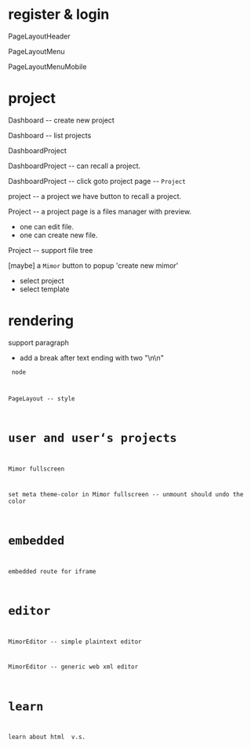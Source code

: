 # register & login

PageLayoutHeader

PageLayoutMenu

PageLayoutMenuMobile

# project

Dashboard -- create new project

Dashboard -- list projects

DashboardProject

DashboardProject -- can recall a project.

DashboardProject -- click goto project page -- `Project`

project -- a project we have button to recall a project.

Project -- a project page is a files manager with preview.

- one can edit file.
- one can create new file.

Project -- support file tree

[maybe] a `Mimor` button to popup 'create new mimor'

- select project
- select template

# rendering

support paragraph

- add a break after text ending with two "\n\n"

<code> node

PageLayout -- style

# user and user‘s projects

Mimor fullscreen

set meta theme-color in Mimor fullscreen -- unmount should undo the color

# embedded

embedded route for iframe

# editor

MimorEditor -- simple plaintext editor

MimorEditor -- generic web xml editor

# learn

learn about html <span> v.s. <div>
